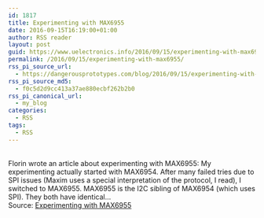 ```yaml
---
id: 1817
title: Experimenting with MAX6955
date: 2016-09-15T16:19:00+01:00
author: RSS reader
layout: post
guid: https://www.uelectronics.info/2016/09/15/experimenting-with-max6955/
permalink: /2016/09/15/experimenting-with-max6955/
rss_pi_source_url:
  - https://dangerousprototypes.com/blog/2016/09/15/experimenting-with-max6955/
rss_pi_source_md5:
  - f0c5d2d9cc413a37ae880ecbf262b2b0
rss_pi_canonical_url:
  - my_blog
categories:
  - RSS
tags:
  - RSS
---
```

&#013;  
Florin wrote an article about experimenting with MAX6955: My experimenting actually started with MAX6954. After many failed tries due to SPI issues (Maxim uses a special interpretation of the protocol, I read), I switched to MAX6955. MAX6955 is the I2C sibling of MAX6954 (which uses SPI). They both have identical…&#013;  
Source: <a href="https://dangerousprototypes.com/blog/2016/09/15/experimenting-with-max6955/" target="_blank">Experimenting with MAX6955</a>